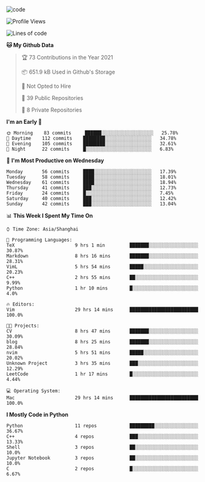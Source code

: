 
<!--
**liuyaanng/liuyaanng** is a ✨ _special_ ✨ repository because its `README.md` (this file) appears on your GitHub profile.

Here are some ideas to get you started:

- 🔭 I’m currently working on ...
- 🌱 I’m currently learning ...
- 👯 I’m looking to collaborate on ...
- 🤔 I’m looking for help with ...
- 💬 Ask me about ...
- 📫 How to reach me: ...
- 😄 Pronouns: ...
- ⚡ Fun fact: ...
-->


![code](https://cdn.jsdelivr.net/gh/liuyaanng/liuyaanng@1.0/code.gif) 

<!--START_SECTION:waka-->
![Profile Views](http://img.shields.io/badge/Profile%20Views-6-blue)

![Lines of code](https://img.shields.io/badge/From%20Hello%20World%20I%27ve%20Written-5.3%20million%20lines%20of%20code-blue)

**🐱 My Github Data** 

> 🏆 73 Contributions in the Year 2021
 > 
> 📦 651.9 kB Used in Github's Storage 
 > 
> 🚫 Not Opted to Hire
 > 
> 📜 39 Public Repositories 
 > 
> 🔑 8 Private Repositories  
 > 
**I'm an Early 🐤** 

```text
🌞 Morning    83 commits     ██████░░░░░░░░░░░░░░░░░░░   25.78% 
🌆 Daytime    112 commits    ████████░░░░░░░░░░░░░░░░░   34.78% 
🌃 Evening    105 commits    ████████░░░░░░░░░░░░░░░░░   32.61% 
🌙 Night      22 commits     █░░░░░░░░░░░░░░░░░░░░░░░░   6.83%

```
📅 **I'm Most Productive on Wednesday** 

```text
Monday       56 commits     ████░░░░░░░░░░░░░░░░░░░░░   17.39% 
Tuesday      58 commits     ████░░░░░░░░░░░░░░░░░░░░░   18.01% 
Wednesday    61 commits     ████░░░░░░░░░░░░░░░░░░░░░   18.94% 
Thursday     41 commits     ███░░░░░░░░░░░░░░░░░░░░░░   12.73% 
Friday       24 commits     █░░░░░░░░░░░░░░░░░░░░░░░░   7.45% 
Saturday     40 commits     ███░░░░░░░░░░░░░░░░░░░░░░   12.42% 
Sunday       42 commits     ███░░░░░░░░░░░░░░░░░░░░░░   13.04%

```


📊 **This Week I Spent My Time On** 

```text
⌚︎ Time Zone: Asia/Shanghai

💬 Programming Languages: 
TeX                      9 hrs 1 min         ███████░░░░░░░░░░░░░░░░░░   30.87% 
Markdown                 8 hrs 16 mins       ███████░░░░░░░░░░░░░░░░░░   28.31% 
VimL                     5 hrs 54 mins       █████░░░░░░░░░░░░░░░░░░░░   20.23% 
C++                      2 hrs 55 mins       ██░░░░░░░░░░░░░░░░░░░░░░░   9.99% 
Python                   1 hr 10 mins        █░░░░░░░░░░░░░░░░░░░░░░░░   4.0%

🔥 Editors: 
Vim                      29 hrs 14 mins      █████████████████████████   100.0%

🐱‍💻 Projects: 
CV                       8 hrs 47 mins       ███████░░░░░░░░░░░░░░░░░░   30.09% 
blog                     8 hrs 25 mins       ███████░░░░░░░░░░░░░░░░░░   28.84% 
nvim                     5 hrs 51 mins       █████░░░░░░░░░░░░░░░░░░░░   20.02% 
Unknown Project          3 hrs 35 mins       ███░░░░░░░░░░░░░░░░░░░░░░   12.29% 
LeetCode                 1 hr 17 mins        █░░░░░░░░░░░░░░░░░░░░░░░░   4.44%

💻 Operating System: 
Mac                      29 hrs 14 mins      █████████████████████████   100.0%

```

**I Mostly Code in Python** 

```text
Python                   11 repos            █████████░░░░░░░░░░░░░░░░   36.67% 
C++                      4 repos             ███░░░░░░░░░░░░░░░░░░░░░░   13.33% 
Shell                    3 repos             ██░░░░░░░░░░░░░░░░░░░░░░░   10.0% 
Jupyter Notebook         3 repos             ██░░░░░░░░░░░░░░░░░░░░░░░   10.0% 
C                        2 repos             █░░░░░░░░░░░░░░░░░░░░░░░░   6.67%

```



<!--END_SECTION:waka-->
